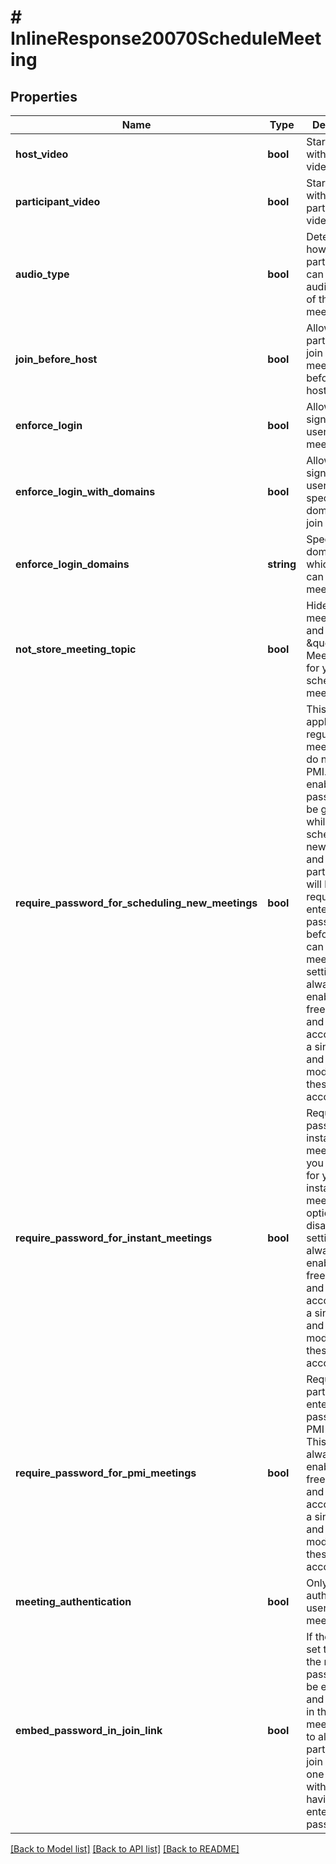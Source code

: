 # # InlineResponse20070ScheduleMeeting

## Properties

Name | Type | Description | Notes
------------ | ------------- | ------------- | -------------
**host_video** | **bool** | Start meetings with host video on. | [optional] 
**participant_video** | **bool** | Start meetings with participant video on. | [optional] 
**audio_type** | **bool** | Determine how participants can join the audio portion of the meeting. | [optional] 
**join_before_host** | **bool** | Allow participants to join the meeting before the host arrives | [optional] 
**enforce_login** | **bool** | Allow only signed-in users to join meetings. | [optional] 
**enforce_login_with_domains** | **bool** | Allow only signed-in users with specified domains to join meetings. | [optional] 
**enforce_login_domains** | **string** | Specify the domains from which users can join a meeting. | [optional] 
**not_store_meeting_topic** | **bool** | Hide actual meeting topic and display \&quot;Zoom Meeting\&quot; for your scheduled meetings | [optional] 
**require_password_for_scheduling_new_meetings** | **bool** | This setting applies for regular meetings that do not use PMI. If enabled, a password will be generated while a host schedules a new meeting and participants will be required to enter the password before they can join the meeting. This setting is always enabled for free accounts and Pro accounts with a single host and cannot be modified for these accounts. | [optional] 
**require_password_for_instant_meetings** | **bool** | Require password for instant meetings. If you use PMI for your instant meetings, this option will be disabled. This setting is always enabled for free accounts and Pro accounts with a single host and cannot be modified for these accounts. | [optional] 
**require_password_for_pmi_meetings** | **bool** | Require participants to enter password for PMI meetings. This setting is always enabled for free accounts and Pro accounts with a single host and cannot be modified for these accounts. | [optional] 
**meeting_authentication** | **bool** | Only authenticated users can join meetings | [optional] 
**embed_password_in_join_link** | **bool** | If the value is set to &#x60;true&#x60;, the meeting password will be encrypted and included in the join meeting link to allow participants to join with just one click without having to enter the password. | [optional] 

[[Back to Model list]](../../README.md#documentation-for-models) [[Back to API list]](../../README.md#documentation-for-api-endpoints) [[Back to README]](../../README.md)


